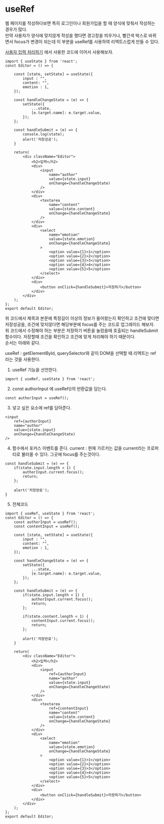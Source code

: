 # useRef

웹 페이지를 작성하다보면 특히 로그인이나 회원가입을 할 때 양식에 맞춰서 작성하는 경우가 많다.  
만약 사용자가 양식에 맞지않게 작성을 했다면 경고창을 띄우거나, 빨간색 박스로 바뀌면서 focus가 변경이 되는데 이 부분을 useRef를 사용하여 리액트스럽게 만들 수 있다.

[사용자 입력 처리하기](https://github.com/MyoungSeob-Pohang/daily-TIL/blob/main/React/userInput.md) 에서 사용한 코드에 이어서 사용해보자.

```
import { useState } from 'react';
const Editor = () => {

    const [state, setState] = useState({
        input : "",
        content: "",
        emotion : 1,
    });

    const handleChangeState = (e) => {
        setState({
            ...state,
            [e.target.name]: e.target.value,
        });
    };

    const handleSubmit = (e) => {
        console.log(state);
        alert('저장성공');
    }

    return(
        <div className="Editor">
            <h2>입력</h2>
            <div>
                <input
                    name="author"
                    value={state.input}
                    onChange={handleChangeState)
                />
            </div>
            <div>
                <textarea
                    name="content"
                    value={state.content}
                    onChange={handleChangeState}
                />
            </div>
            <div>
                <select
                    name="emotion"
                    value={state.emotion}
                    onChange={handleChangeState}
                >
                    <option value={1}>1</option>
                    <option value={2}>2</option>
                    <option value={3}>3</option>
                    <option value={4}>4</option>
                    <option value={5}>5</option>
                </select>
            </div>
            <div>
                <button onClick={handleSubmit}>저장하기</button>
            </div>
        </div>
    );
};
export default Editor;
```

위 코드에서 제목과 본문에 특정길이 이상의 정보가 들어왔는지 확인하고 조건에 맞다면 저장성공을, 조건에 맞지않다면 해당부분에 focus를 주는 코드로 업그레이드 해보자.
위 코드에서 수정해야 하는 부분은 저장하기 버튼을 눌렀을때 호출되는 handleSubmit 함수이다. 저장할때 조건을 확인하고 조건에 맞게 처리해야 하기 때문이다.  
순서는 아래와 같다.

useRef : getElementById, querySelector와 같이 DOM을 선택할 때 리액트는 ref라는 것을 사용한다.

1. useRef 기능을 선언한다.

```
import { useRef, useState } from 'react';
```

2. const authorInput 에 useRef()의 반환값을 담는다.

```
const authorInput = useRef();
```

3. 넣고 싶은 요소에 ref를 담아준다.

```
<input
    ref={authorInput}
    name="author"
    value={state.input}
    onChange={handleChangeState)
/>
```

4. 함수에서 포커스 이벤트를 준다.
   current : 현재 가르키는 값을 current라는 프로퍼티로 불러올 수 있다. 그곳에 focus를 주는것이다.

```
const handleSubmit = (e) => {
    if(state.input.length < 1) {
        authorInput.current.focus();
        return;
    };

    alert('저장완료');
}
```

5. 전체코드

```
import { useRef, useState } from 'react';
const Editor = () => {
    const authorInput = useRef();
    const contentInput = useRef();

    const [state, setState] = useState({
        input : "",
        content: "",
        emotion : 1,
    });

    const handleChangeState = (e) => {
        setState({
            ...state,
            [e.target.name]: e.target.value,
        });
    };

    const handleSubmit = (e) => {
        if(state.input.length < 1) {
            authorInput.current.focus();
            return;
        };

        if(state.content.length < 1) {
            contentInput.current.focus();
            return;
        };

        alert('저장완료');
    }

    return(
        <div className="Editor">
            <h2>입력</h2>
            <div>
                <input
                    ref={authorInput}
                    name="author"
                    value={state.input}
                    onChange={handleChangeState)
                />
            </div>
            <div>
                <textarea
                    ref={contentInput}
                    name="content"
                    value={state.content}
                    onChange={handleChangeState}
                />
            </div>
            <div>
                <select
                    name="emotion"
                    value={state.emotion}
                    onChange={handleChangeState}
                >
                    <option value={1}>1</option>
                    <option value={2}>2</option>
                    <option value={3}>3</option>
                    <option value={4}>4</option>
                    <option value={5}>5</option>
                </select>
            </div>
            <div>
                <button onClick={handleSubmit}>저장하기</button>
            </div>
        </div>
    );
};
export default Editor;
```
